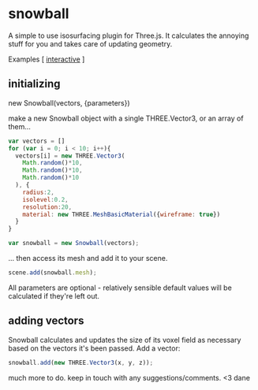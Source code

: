# snowball
A simple to use isosurfacing plugin for Three.js. It calculates the annoying stuff for you and takes care of updating geometry. 

Examples [
[interactive](https://danefilipczak.github.io/snowball/examples/interactive)
]
## initializing 

new Snowball(vectors, {parameters})

make a new Snowball object with a single THREE.Vector3, or an array of them... 

```javascript
var vectors = []
for (var i = 0; i < 10; i++){
  vectors[i] = new THREE.Vector3(
    Math.random()*10,
    Math.random()*10,
    Math.random()*10
  ), {
    radius:2,
    isolevel:0.2,
    resolution:20,
    material: new THREE.MeshBasicMaterial({wireframe: true})
  }
}

var snowball = new Snowball(vectors);
````
... then access its mesh and add it to your scene.
````javascript
scene.add(snowball.mesh);

````
All parameters are optional - relatively sensible default values will be calculated if they're left out. 



## adding vectors  
Snowball calculates and updates the size of its voxel field as necessary based on the vectors it's been passed. Add a vector:
````javascript
snowball.add(new THREE.Vector3(x, y, z));

````

much more to do. keep in touch with any suggestions/comments. <3 dane
